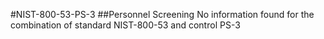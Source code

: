#NIST-800-53-PS-3
##Personnel Screening
No information found for the combination of standard NIST-800-53 and control PS-3
